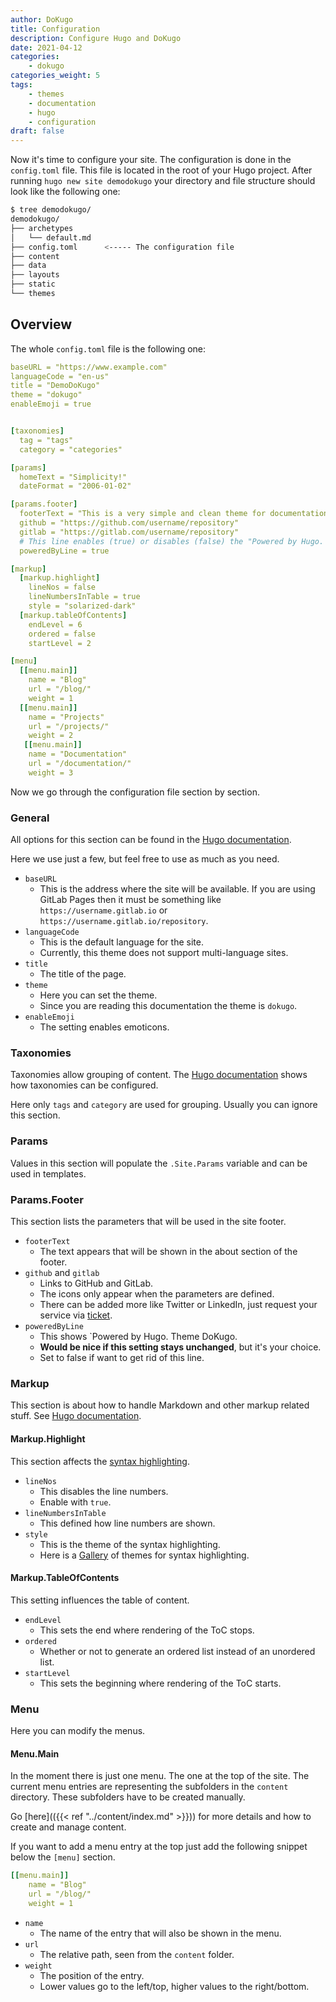 ```yaml
---
author: DoKugo
title: Configuration
description: Configure Hugo and DoKugo
date: 2021-04-12
categories:
    - dokugo
categories_weight: 5
tags:
    - themes
    - documentation
    - hugo
    - configuration
draft: false
---
```


Now it's time to configure your site. 
The configuration is done in the `config.toml` file.
This file is located in the root of your Hugo project.
After running `hugo new site demodokugo` your directory and file structure should look like the following one:

```bash
$ tree demodokugo/
demodokugo/
├── archetypes
│   └── default.md
├── config.toml      <----- The configuration file
├── content
├── data
├── layouts
├── static
└── themes
```

## Overview

The whole `config.toml` file is the following one: 

```yaml
baseURL = "https://www.example.com"
languageCode = "en-us"
title = "DemoDoKugo"
theme = "dokugo"
enableEmoji = true  


[taxonomies]
  tag = "tags"
  category = "categories"

[params]
  homeText = "Simplicity!"
  dateFormat = "2006-01-02"

[params.footer]
  footerText = "This is a very simple and clean theme for documentation purposes. Main goal is a layout that does not distract the reader and can be navigated easily."  
  github = "https://github.com/username/repository"
  gitlab = "https://gitlab.com/username/repository"
  # This line enables (true) or disables (false) the "Powered by Hugo. Theme DoKugo." line.
  poweredByLine = true 

[markup]
  [markup.highlight]
    lineNos = false
    lineNumbersInTable = true
    style = "solarized-dark"
  [markup.tableOfContents]
    endLevel = 6
    ordered = false
    startLevel = 2

[menu]
  [[menu.main]]
    name = "Blog"
    url = "/blog/"
    weight = 1
  [[menu.main]]
    name = "Projects"
    url = "/projects/"
    weight = 2
   [[menu.main]]
    name = "Documentation"
    url = "/documentation/"
    weight = 3
```

Now we go through the configuration file section by section.

### General

All options for this section can be found in the [Hugo documentation](https://gohugo.io/getting-started/configuration/).

Here we use just a few, but feel free to use as much as you need.

- `baseURL`
    - This is the address where the site will be available. If you are using GitLab Pages then it must be something like `https://username.gitlab.io` or `https://username.gitlab.io/repository`.
- `languageCode`
    - This is the default language for the site. 
    - Currently, this theme does not support multi-language sites.
- `title`
    - The title of the page.
- `theme`
    - Here you can set the theme. 
    - Since you are reading this documentation the theme is `dokugo`.
- `enableEmoji`
    - The setting enables emoticons.

### Taxonomies

Taxonomies allow grouping of content. 
The [Hugo documentation](hhttps://gohugo.io/content-management/taxonomies#configure-taxonomies) shows how taxonomies can be configured.

Here only `tags` and `category` are used for grouping. Usually you can ignore this section.

### Params

Values in this section will populate the `.Site.Params` variable and can be used in templates.
### Params.Footer

This section lists the parameters that will be used in the site footer. 

- `footerText`
    - The text appears that will be shown in the about section of the footer.
- `github` and `gitlab`
    - Links to GitHub and GitLab.
    - The icons only appear when the parameters are defined.
    - There can be added more like Twitter or LinkedIn, just request your service via [ticket](https://github.com/akutschi/dokugo/issues/new).
- `poweredByLine`
    - This shows `Powered by Hugo. Theme DoKugo.
    - **Would be nice if this setting stays unchanged**, but it's your choice.
    - Set to false if want to get rid of this line.
### Markup

This section is about how to handle Markdown and other markup related stuff. 
See [Hugo documentation](https://gohugo.io/getting-started/configuration-markup).
#### Markup.Highlight

This section affects the [syntax highlighting](https://gohugo.io/getting-started/configuration-markup#highlight). 

- `lineNos`
    - This disables the line numbers.
    - Enable with `true`.
- `lineNumbersInTable`
    - This defined how line numbers are shown.
- `style`
    - This is the theme of the syntax highlighting.
    - Here is a [Gallery](https://xyproto.github.io/splash/docs/all.html) of themes for syntax highlighting.
#### Markup.TableOfContents

This setting influences the table of content.

- `endLevel`
    - This sets the end where rendering of the ToC stops.
- `ordered`
    - Whether or not to generate an ordered list instead of an unordered list.
- `startLevel`
    - This sets the beginning where rendering of the ToC starts.
### Menu

Here you can modify the menus.

#### Menu.Main

In the moment there is just one menu.
The one at the top of the site.
The current menu entries are representing the subfolders in the `content` directory.
These subfolders have to be created manually.

Go [here](({{< ref "../content/index.md" >}})) for more details and how to create and manage content.

If you want to add a menu entry at the top just add the following snippet below the `[menu]` section.

```yaml
[[menu.main]]
    name = "Blog"
    url = "/blog/"
    weight = 1
```

- `name`
    - The name of the entry that will also be shown in the menu.
- `url`
    - The relative path, seen from the `content` folder.
- `weight`
    - The position of the entry.
    - Lower values go to the left/top, higher values to the right/bottom.
